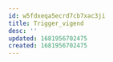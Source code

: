 ```yaml
---
id: w5fdxeqa5ecrd7cb7xac3ji
title: Trigger_vigend
desc: ''
updated: 1681956702475
created: 1681956702475
---
```

